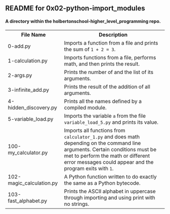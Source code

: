 <!DOCTYPE html>
<html>
<body>
<h2>README for 0x02-python-import_modules</h2>
<h4>A directory within the holbertonschool-higher_level_programming repo.</h4>

<table style="width:100%">
<tr>
<th>File Name</th>
<th>Description</th>
</tr>
<tr>
<td>0-add.py</td>
<td>Imports a function from a file and prints the sum of <code>1 + 2 = 3</code>.</td>
</tr>
<tr>
<td>1-calculation.py</td>
<td>Imports functions from a file, performs math, and then prints the result.</td>
</tr>
<tr>
<td>2-args.py</td>
<td>Prints the number of and the list of its arguments.</td>
</tr>
<tr>
<td>3-infinite_add.py</td>
<td>Prints the result of the addition of all arguments.</td>
<tr>
<td>4-hidden_discovery.py</td>
<td>Prints all the names defined by a compiled module.</td>
</tr>
<tr>
<td>5-variable_load.py</td>
<td>Imports the variable <code>a</code> from the file <code>variable_load_5.py</code> and prints its value.</td>
</tr>
<tr>
<td>100-my_calculator.py</td>
<td>Imports all functions from <code>calculator_1.py</code> and does math depending on the command line arguments. Certain conditions must be met to perform the math or different error messages could appear and the program exits with <code>1</code>.</td>
</tr>
<tr>
<td>102-magic_calculation.py</td>
<td>A Python function written to do exactly the same as a Python bytecode.</td>
</tr>
<tr>
<td>103-fast_alphabet.py</td>
<td>Prints the ASCII alphabet in uppercase through importing and using print with no strings.</td>
</tr>
</table>

</body>
</html>
